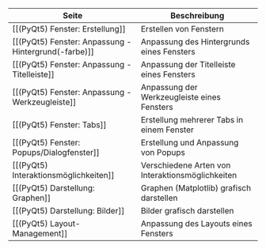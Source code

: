 | Seite | Beschreibung |
| ----------- | ----------- |
| [[(PyQt5) Fenster: Erstellung]] | Erstellen von Fenstern |
| [[(PyQt5) Fenster: Anpassung - Hintergrund(-farbe)]] | Anpassung des Hintergrunds eines Fensters |
| [[(PyQt5) Fenster: Anpassung - Titelleiste]] | Anpassung der Titelleiste eines Fensters |
| [[(PyQt5) Fenster: Anpassung - Werkzeugleiste]] | Anpassung der Werkzeugleiste eines Fensters |
| [[(PyQt5) Fenster: Tabs]] | Erstellung mehrerer Tabs in einem Fenster |
| [[(PyQt5) Fenster: Popups/Dialogfenster]] | Erstellung und Anpassung von Popups |
| [[(PyQt5) Interaktionsmöglichkeiten]] | Verschiedene Arten von Interaktionsmöglichkeiten |
| [[(PyQt5) Darstellung: Graphen]] | Graphen (Matplotlib) grafisch darstellen |
| [[(PyQt5) Darstellung: Bilder]] | Bilder grafisch darstellen |
| [[(PyQt5) Layout-Management]] | Anpassung des Layouts eines Fensters |